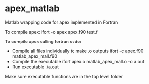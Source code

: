 # apex_matlab
Matlab wrapping code for apex implemented in Fortran


To compile apex:
    ifort -o apex apex.f90 test.f


To compile apex calling fortran code:
 - Compile all files individually to make .o outputs
    ifort -c apex.f90 matlab_apex_mall.f90
 - Compile the executable
    ifort apex.o matlab_apex_mall.o -o a.out
 - Run executable
    ./a.out

Make sure executable functions are in the top level folder
